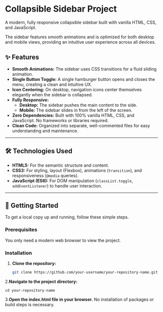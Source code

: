 # Collapsible Sidebar Project

A modern, fully responsive collapsible sidebar built with vanilla HTML, CSS, and JavaScript.

The sidebar features smooth animations and is optimized for both desktop and mobile views, providing an intuitive user experience across all devices.

## ✨ Features

- **Smooth Animations:** The sidebar uses CSS transitions for a fluid sliding animation.
- **Single Button Toggle:** A single hamburger button opens and closes the menu, creating a clean and intuitive UX.
- **Icon Centering:** On desktop, navigation icons center themselves elegantly when the sidebar is collapsed.
- **Fully Responsive:**
  - **Desktop:** The sidebar pushes the main content to the side.
  - **Mobile:** The sidebar slides in from the left of the screen.
- **Zero Dependencies:** Built with 100% vanilla HTML, CSS, and JavaScript. No frameworks or libraries required.
- **Clean Code:** Organized into separate, well-commented files for easy understanding and maintenance.

---

## 🛠️ Technologies Used

- **HTML5:** For the semantic structure and content.
- **CSS3:** For styling, layout (Flexbox), animations (`transition`), and responsiveness (`@media` queries).
- **JavaScript (ES6):** For DOM manipulation (`classList.toggle`, `addEventListener`) to handle user interaction.

---

## 🚀 Getting Started

To get a local copy up and running, follow these simple steps.

### Prerequisites

You only need a modern web browser to view the project.

### Installation

1. **Clone the repository:**
   ```sh
   git clone https://github.com/your-username/your-repository-name.git
   ```
2.**Navigate to the project directory:**
```Sh
cd your-repository-name
```
3.**Open the index.html file in your browser.**
No installation of packages or build steps is necessary.
